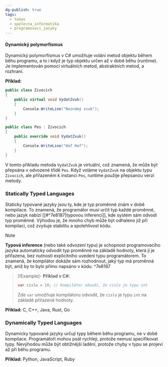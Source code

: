 ```yaml
---
dg-publish: true
tags:
  - tomas
  - spolecna_informatika
  - programovaci_jazyky
---
```

#### Dynamický polymorfismus
Dynamický polymorfismus v C# umožňuje volání metod objektu během běhu programu, a to i když je typ objektu určen až v době běhu (runtime). Je implementován pomocí virtuálních metod, abstraktních metod, a rozhraní.

**Příklad:**
```csharp
public class Zivocich
{
    public virtual void VydatZvuk()
    {
        Console.WriteLine("Neznámý zvuk");
    }
}

public class Pes : Zivocich
{
    public override void VydatZvuk()
    {
        Console.WriteLine("Haf Haf");
    }
}
```
V tomto příkladu metoda `VydatZvuk` je virtuální, což znamená, že může být přepsána v odvozené třídě `Pes`. Když voláme `VydatZvuk` na objektu typu `Zivocich`, ale přiřazeném k instanci `Pes`, runtime použije přepsanou verzi metody.

### Statically Typed Languages
Staticky typované jazyky jsou ty, kde je typ proměnné znám v době kompilace. To znamená, že programátor musí určit typ každé proměnné, nebo jazyk nabízí [[#^7e8187|typovou inferenci]], kde systém sám odvodí typ proměnné. Výhodou je, že mnoho chyb může být odhaleno již při kompilaci, což zvyšuje stabilitu a spolehlivost kódu.

>[!NOTE]
>**Typová inference** (nebo také odvození typu) je schopnost programovacího jazyka automaticky odvodit typ proměnné na základě hodnoty, která jí je přiřazena, bez nutnosti explicitního uvedení typu programátorem. To znamená, že kompilátor dokáže sám rozhodnout, jaký typ má proměnná být, aniž by to bylo přímo napsáno v kódu. ^7e8187
>
> > [!Example]-  **Příklad v C#:**
> >```csharp
> > var cislo = 10; // Kompilátor odvodí, že cislo je typu int
> >```
> >Zde `var` umožňuje kompilátoru odvodit, že `cislo` je typu `int` na základě přiřazené hodnoty.

**Příklad:** C, C++, Java, Rust, Go

### Dynamically Typed Languages
Dynamicky typované jazyky určují typy během běhu programu, ne v době kompilace. Programátoři mohou psát rychleji, protože nemusí specifikovat typy. Nevýhodou může být obtížnější ladění, protože chyby v typu se projeví až při běhu programu.

**Příklad:** Python, JavaScript, Ruby

